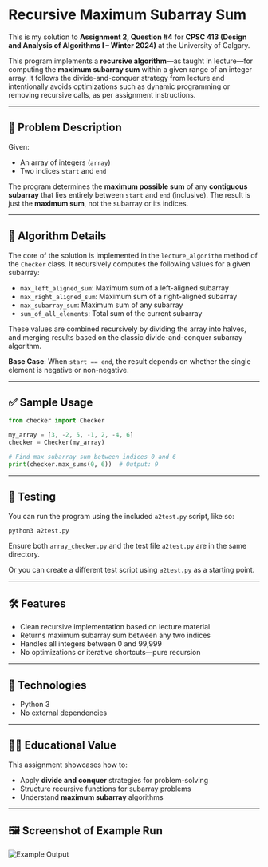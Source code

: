 # Recursive Maximum Subarray Sum

This is my solution to **Assignment 2, Question #4** for **CPSC 413 (Design and Analysis of Algorithms I – Winter 2024)** at the University of Calgary.

This program implements a **recursive algorithm**—as taught in lecture—for computing the **maximum subarray sum** within a given range of an integer array. It follows the divide-and-conquer strategy from lecture and intentionally avoids optimizations such as dynamic programming or removing recursive calls, as per assignment instructions.

---

## 📘 Problem Description

Given:

* An array of integers (`array`)
* Two indices `start` and `end`

The program determines the **maximum possible sum** of any **contiguous subarray** that lies entirely between `start` and `end` (inclusive). The result is just the **maximum sum**, not the subarray or its indices.

---

## 🧠 Algorithm Details

The core of the solution is implemented in the `lecture_algorithm` method of the `Checker` class. It recursively computes the following values for a given subarray:

* `max_left_aligned_sum`: Maximum sum of a left-aligned subarray
* `max_right_aligned_sum`: Maximum sum of a right-aligned subarray
* `max_subarray_sum`: Maximum sum of any subarray
* `sum_of_all_elements`: Total sum of the current subarray

These values are combined recursively by dividing the array into halves, and merging results based on the classic divide-and-conquer subarray algorithm.

**Base Case**: When `start == end`, the result depends on whether the single element is negative or non-negative.

---

## ✅ Sample Usage

```python
from checker import Checker

my_array = [3, -2, 5, -1, 2, -4, 6]
checker = Checker(my_array)

# Find max subarray sum between indices 0 and 6
print(checker.max_sums(0, 6))  # Output: 9
```

---

## 🧪 Testing

You can run the program using the included `a2test.py` script, like so:

```bash
python3 a2test.py
```

Ensure both `array_checker.py` and the test file `a2test.py` are in the same directory.

Or you can create a different test script using `a2test.py` as a starting point.

---

## 🛠 Features

* Clean recursive implementation based on lecture material
* Returns maximum subarray sum between any two indices
* Handles all integers between 0 and 99,999
* No optimizations or iterative shortcuts—pure recursion

---

## 📌 Technologies

* Python 3
* No external dependencies

---

## 🧑‍🎓 Educational Value

This assignment showcases how to:

* Apply **divide and conquer** strategies for problem-solving
* Structure recursive functions for subarray problems
* Understand **maximum subarray** algorithms

---

## 🖼️ Screenshot of Example Run

![Example Output](https://imgur.com/shNBqtw.png)

